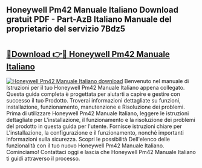 ## Honeywell Pm42 Manuale Italiano Download gratuit PDF - Part-AzB Italiano Manuale del proprietario del servizio 7Bdz5

# <h2><a href="http://dfb0kl.blite.top/?on=Honeywell+Pm42+Manuale+Italiano">🔗Download 👉🔴 Honeywell Pm42 Manuale Italiano</a></h2>

[![Honeywell Pm42 Manuale Italiano download](https://i.imgur.com/lujVjoI.png)](http://dfb0kl.blite.top/?on=Honeywell+Pm42+Manuale+Italiano)
Benvenuto nel manuale di Istruzioni per il tuo Honeywell Pm42 Manuale Italiano appena collegato. Questa guida completa è progettata per aiutarti a capire e gestire con successo il tuo Prodotto. Troverai informazioni dettagliate su funzioni, installazione, funzionamento, manutenzione e Risoluzione dei problemi. Prima di utilizzare Honeywell Pm42 Manuale Italiano, leggere le istruzioni dettagliate per L'installazione, il funzionamento e la risoluzione dei problemi del prodotto in questa guida per l'utente. Fornisce istruzioni chiare per L'installazione, la configurazione e il funzionamento, nonché importanti informazioni sulla sicurezza. Scopri le possibilità Dell'elenco delle funzionalità con il tuo nuovo Honeywell Pm42 Manuale Italiano. Cominciamo! Contattaci oggi e lascia che Honeywell Pm42 Manuale Italiano ti guidi attraverso il processo.
